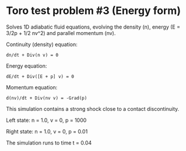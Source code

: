 Toro test problem #3 (Energy form)
==================================

Solves 1D adiabatic fluid equations, evolving the density
(n), energy (E = 3/2p + 1/2 nv^2) and parallel momentum (nv).

Continuity (density) equation:

    dn/dt + Div(n v) = 0

Energy equation:

    dE/dt + Div([E + p] v) = 0

Momentum equation:

    d(nv)/dt + Div(nv v) = -Grad(p)

This simulation contains a strong shock close to a contact
discontinuity.

Left state: n = 1.0, v = 0, p = 1000

Right state: n = 1.0, v = 0, p = 0.01

The simulation runs to time t = 0.04
